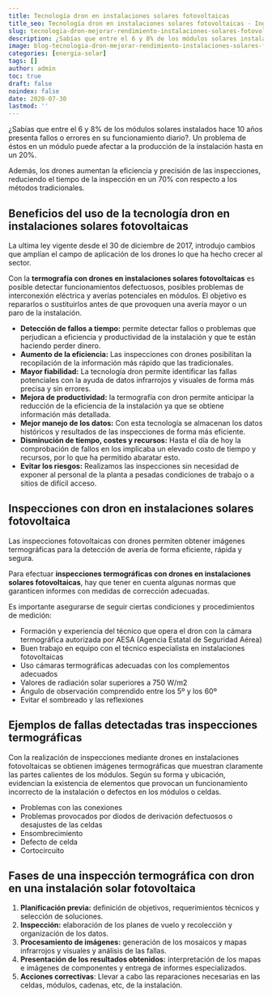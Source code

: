 ```yaml
---
title: Tecnología dron en instalaciones solares fotovoltaicas
title_seo: Tecnología dron en instalaciones solares fotovoltaicas - Ingeniería Solvent
slug: tecnologia-dron-mejorar-rendimiento-instalaciones-solares-fotovoltaicas
description: ¿Sabías que entre el 6 y 8% de los módulos solares instalados hace 10 años presenta fallos o errores en su funcionamiento diario?. Un problema de éstos en un
image: blog-tecnologia-dron-mejorar-rendimiento-instalaciones-solares-fotovoltaicas.jpg
categories: [energia-solar]
tags: []
author: admin
toc: true
draft: false
noindex: false
date: 2020-07-30
lastmod: ''
---
```

¿Sabías que entre el 6 y 8% de los módulos solares instalados hace 10 años presenta fallos o errores en su funcionamiento diario?. Un problema de éstos en un módulo puede afectar a la producción de la instalación hasta en un 20%.

Además, los drones aumentan la eficiencia y precisión de las inspecciones, reduciendo el tiempo de la inspección en un 70% con respecto a los métodos tradicionales.

## Beneficios del uso de la tecnología dron en instalaciones solares fotovoltaicas

La ultima ley vigente desde el 30 de diciembre de 2017, introdujo cambios que amplían el campo de aplicación de los drones lo que ha hecho crecer al sector.

Con la **termografía con drones en instalaciones solares fotovoltaicas** es posible detectar funcionamientos defectuosos, posibles problemas de interconexión eléctrica y averías potenciales en módulos. El objetivo es repararlos o sustituirlos antes de que provoquen una avería mayor o un paro de la instalación.

- **Detección de fallos a tiempo:** permite detectar fallos o problemas que perjudican a eficiencia y productividad de la instalación y que te están haciendo perder dinero.
- **Aumento de la eficiencia:** Las inspecciones con drones posibilitan la recopilación de la información más rápido que las tradicionales.
- **Mayor fiabilidad:** La tecnología dron permite identificar las fallas potenciales con la ayuda de datos infrarrojos y visuales de forma más precisa y sin errores.
- **Mejora de  productividad:** la termografía con dron permite anticipar la reducción de la eficiencia de la instalación ya que se obtiene información más detallada.
- **Mejor manejo de los datos:** Con esta tecnología se almacenan los datos históricos y resultados de las inspecciones de forma más eficiente.
- **Disminución de tiempo, costes y recursos:** Hasta el día de hoy la comprobación de fallos en los implicaba un elevado costo de tiempo y recursos, por lo que ha permitido abaratar esto.
- **Evitar los riesgos:** Realizamos las inspecciones sin necesidad de exponer al personal de la planta a pesadas condiciones de trabajo o a sitios de difícil acceso.

## Inspecciones con dron en instalaciones solares fotovoltaica

Las inspecciones fotovoltaicas con drones permiten obtener imágenes termográficas para la detección de avería de forma eficiente, rápida y segura.

Para efectuar **inspecciones termográficas con drones en instalaciones solares fotovoltaicas**, hay que tener en cuenta algunas normas que garanticen informes con medidas de corrección adecuadas.

Es importante asegurarse de seguir ciertas condiciones y procedimientos de medición:

- Formación y experiencia del técnico que opera el dron con la cámara termográfica autorizada por AESA (Agencia Estatal de Seguridad Aérea)
- Buen trabajo en equipo con el técnico especialista en instalaciones fotovoltaicas
- Uso cámaras termográficas adecuadas con los complementos adecuados
- Valores de radiación solar superiores a 750 W/m2
- Ángulo de observación comprendido entre los 5º y los 60º
- Evitar el sombreado y las reflexiones

## Ejemplos de fallas detectadas tras inspecciones termográficas

Con la realización de inspecciones mediante drones en instalaciones fotovoltaicas se obtienen imágenes termográficas que muestran claramente las partes calientes de los módulos. Según su forma y ubicación, evidencian la existencia de elementos que provocan un funcionamiento incorrecto de la instalación o defectos en los módulos o celdas.

- Problemas con las conexiones
- Problemas provocados por diodos de derivación defectuosos o desajustes de las celdas
- Ensombrecimiento
- Defecto de celda
- Cortocircuito

## Fases de una inspección termográfica con dron en una instalación solar fotovoltaica

1. **Planificación previa:** definición de objetivos, requerimientos técnicos y selección de soluciones.
2. **Inspección:** elaboración de los planes de vuelo y recolección y organización de los datos.
3. **Procesamiento de imágenes:** generación de los mosaicos y mapas infrarrojos y visuales y análisis de las fallas.
4. **Presentación de los resultados obtenidos:** interpretación de los mapas e imágenes de componentes y entrega de informes especializados.
5. **Acciones correctivas**: Llevar a cabo las reparaciones necesarias en las celdas, módulos, cadenas, etc, de la instalación.
